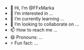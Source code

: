 - 👋 Hi, I’m @FFxMarka
- 👀 I’m interested in ...
- 🌱 I’m currently learning ...
- 💞️ I’m looking to collaborate on ...
- 📫 How to reach me ...
- 😄 Pronouns: ...
- ⚡ Fun fact: ...

<!---
FFxMarka/FFxMarka is a ✨ special ✨ repository because its `README.md` (this file) appears on your GitHub profile.
You can click the Preview link to take a look at your changes.
--->
